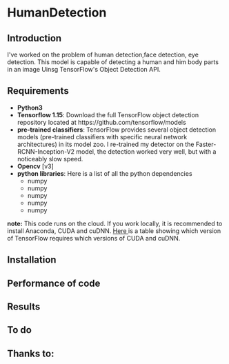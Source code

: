 # HumanDetection

## Introduction
I've worked on the problem of human detection,face detection, eye detection. This model is capable of detecting a human and him body parts in an image Uinsg TensorFlow's Object Detection API. 

## Requirements
<ul>
<li><b>Python3</b></li>
<li><b>Tensorflow 1.15</b>: Download the full TensorFlow object detection repository located at https://github.com/tensorflow/models</li>
<li><b>pre-trained classifiers</b>: TensorFlow provides several object detection models (pre-trained classifiers with specific neural network architectures) in its <a herf="https://github.com/tensorflow/models/blob/master/research/object_detection/g3doc/detection_model_zoo.md">model zoo</a>. I re-trained my detector on the Faster-RCNN-Inception-V2 model, the detection worked very well, but with a noticeably slow speed. </li>
<li><b>Opencv</b> [v3]</li>
<li><b>python libraries</b>: Here is a list of all the python dependencies
  <ul><li>numpy</li>
  <li>numpy</li>
  <li>numpy</li>
  <li>numpy</li>
  <li>numpy</li>
  </ul>
  </ll>

</ul>
<b>note:</b> This code runs on the cloud. If you work locally, it is recommended to install Anaconda, CUDA and cuDNN. <a href="https://www.tensorflow.org/install/source#tested_build_configurations"> Here </a> is a table showing which version of TensorFlow requires which versions of CUDA and cuDNN.

## Installation

## Performance of code

## Results

## To do 

## Thanks to:

